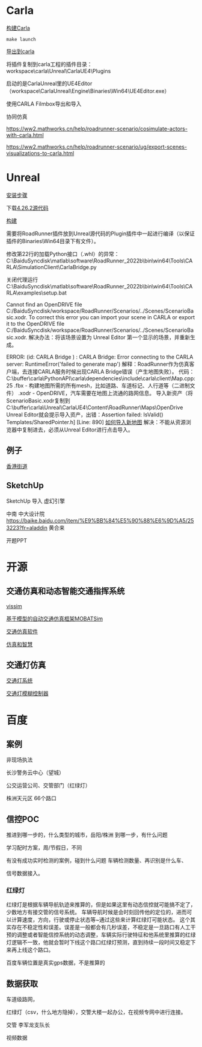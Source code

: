 
# Carla
[构建Carla](https://carla.readthedocs.io/en/0.9.13/build_windows/#unreal-engine) 

```commandline
make launch
```

[导出到carla](https://ww2.mathworks.cn/help/roadrunner/ug/export-to-carla.html) 

将插件复制到carla工程的插件目录：workspace\carla\Unreal\CarlaUE4\Plugins

启动的是CarlaUnreal里的UE4Editor（workspace\CarlaUnreal\Engine\Binaries\Win64\UE4Editor.exe）

使用CARLA Filmbox导出和导入

协同仿真

https://ww2.mathworks.cn/help/roadrunner-scenario/cosimulate-actors-with-carla.html

https://ww2.mathworks.cn/help/roadrunner-scenario/ug/export-scenes-visualizations-to-carla.html


# Unreal
[安装步骤](https://dev.epicgames.com/community/learning/tutorials/k8Ve/unreal-engine-how-to-build-the-unreal-editor-github)

下载[4.26.2源代码](https://github.com/EpicGames/UnrealEngine/archive/refs/tags/4.26.2-release.zip)

[构建](https://docs.unrealengine.com/4.26/en-US/ProductionPipelines/DevelopmentSetup/BuildingUnrealEngine/)

需要将RoadRunner插件放到Unreal源代码的Plugin插件中一起进行编译（以保证插件的Binaries\Win64目录下有文件）。


修改第22行的加载Python接口（.whl）的异常：
C:\BaiduSyncdisk\matlab\software\RoadRunner_2022b\bin\win64\Tools\CARLA\SimulationClient\CarlaBridge.py

关闭代理运行 
C:\BaiduSyncdisk\matlab\software\RoadRunner_2022b\bin\win64\Tools\CARLA\examples\setup.bat

Cannot find an OpenDRIVE file C:/BaiduSyncdisk/workspace/RoadRunner/Scenarios/../Scenes/ScenarioBasic.xodr. 
To correct this error you can import your scene in CARLA or export it to 
the OpenDRIVE file C:/BaiduSyncdisk/workspace/RoadRunner/Scenarios/../Scenes/ScenarioBasic.xodr.
解决办法：将该场景设置为 Unreal Editor 第一个显示的场景，并重新生成。


ERROR:  (id: CARLA Bridge ) : CARLA Bridge: Error connecting to the CARLA server: RuntimeError('failed to generate map')
解释：RoadRunner作为仿真客户端，去连接CARLA服务时候出现CARLA Bridge错误（产生地图失败）。
代码：C:\buffer\carla\PythonAPI\carla\dependencies\include\carla\client\Map.cpp:25
.fbx - 构建地图所需的所有mesh，比如道路、车道标记、人行道等（二进制文件）
.xodr - OpenDRIVE，汽车需要在地图上流通的路网信息。
导入新资产（将ScenarioBasic.xodr复制到 C:\buffer\carla\Unreal\CarlaUE4\Content\RoadRunner\Maps\OpenDrive
Unreal Editor就会提示导入资产，出错：Assertion failed: IsValid() Templates/SharedPointer.h] [Line: 890]
[如何导入新地图](https://carla.readthedocs.io/en/0.9.7/how_to_make_a_new_map/)
解决：不能从资源浏览器中复制进去，必须从Unreal Editor进行点击导入。


## 例子
[香港街道](https://www.unrealengine.com/marketplace/zh-CN/product/hong-kong-street)



## SketchUp
SketchUp 导入 虚幻引擎

中南 中大设计院
https://baike.baidu.com/item/%E9%BB%84%E5%90%88%E6%9D%A5/253223?fr=aladdin
黄合来

开题PPT

# 开源
## 交通仿真和动态智能交通指挥系统
[vissim](http://flypig.cc/2017/06/24/uicom/) 

[基于模型的自动交通仿真框架MOBATSim](https://github.com/MOBATSim/MOBATSim) 

[交通仿真软件](https://www.caliper.com/transmodeler/default.htm) 

[仿真和智慧](http://www.dview.com.cn/rjcp_zz_394.html)


## 交通灯仿真

[交通灯系统](https://github.com/jerrychong25/traffic-light-system) 

[交通灯模糊控制器](https://github.com/ASoleimaniB/Fuzzy-Traffic-Light-Controller) 


# 百度
## 案例
非现场执法

长沙警务云中心（望城）

公交运营公司、交管部门（红绿灯）

株洲天元区
66个路口

## 信控POC

推进到哪一步的，什么类型的城市，岳阳/株洲 到哪一步，有什么问题

学习配时方案，周/节假日，不同

有没有成功实时检测的案例，碰到什么问题
车辆检测数量、再识别是什么车、


信号数据接入。

### 红绿灯
红绿灯是根据车辆导航轨迹来推算的，但是如果这里有动态信控就可能搞不定了，少数地方有接交管的信号系统。
车辆导航时候是会时刻回传他的定位的，进而可以计算速度，方向，行驶或停止状态等~通过这些来计算红绿灯可能状态。
这个其实存在不稳定性和误差。误差是一般都会有几秒误差，不稳定是一旦路口有人工干预的调整或者智能信控系统的动态调整，车辆实际行驶特征和他系统里推算的红绿灯逻辑不一致，他就会暂时下线这个路口红绿灯预测，直到持续一段时间又稳定下来再上线这个路口。

百度车辆位置是真实gps数据，不是推算的


## 数据获取
车道级路网，

红绿灯（csv，什么地方隐掉），交警大楼一起办公，在视频专网中进行连接。

交管 李军龙支队长

视频数据



